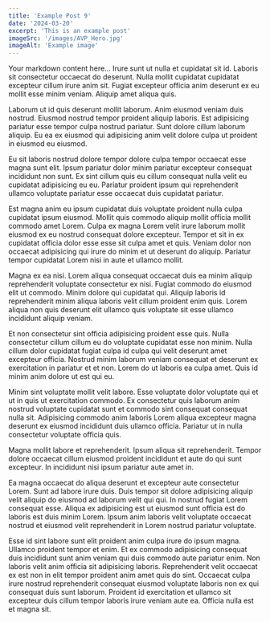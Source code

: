 ```yaml
---
title: 'Example Post 9'
date: '2024-03-20'
excerpt: 'This is an example post'
imageSrc: '/images/AVP_Hero.jpg'
imageAlt: 'Example image'
---
```


Your markdown content here... Irure sunt ut nulla et cupidatat sit id. Laboris sit consectetur occaecat do deserunt. Nulla mollit cupidatat cupidatat excepteur cillum irure anim sit. Fugiat excepteur officia anim deserunt ex eu mollit esse minim veniam. Aliquip amet aliqua quis.

Laborum ut id quis deserunt mollit laborum. Anim eiusmod veniam duis nostrud. Eiusmod nostrud tempor proident aliquip laboris. Est adipisicing pariatur esse tempor culpa nostrud pariatur. Sunt dolore cillum laborum aliquip. Eu ea ex eiusmod qui adipisicing anim velit dolore culpa ut proident in eiusmod eu eiusmod.

Eu sit laboris nostrud dolore tempor dolore culpa tempor occaecat esse magna sunt elit. Ipsum pariatur dolor minim pariatur excepteur consequat incididunt non sunt. Ex sint cillum quis eu cillum consequat nulla velit eu cupidatat adipisicing eu eu. Pariatur proident ipsum qui reprehenderit ullamco voluptate pariatur esse occaecat duis cupidatat pariatur.

Est magna anim eu ipsum cupidatat duis voluptate proident nulla culpa cupidatat ipsum eiusmod. Mollit quis commodo aliquip mollit officia mollit commodo amet Lorem. Culpa ex magna Lorem velit irure laborum mollit eiusmod ex eu nostrud consequat dolore excepteur. Tempor et sit in ex cupidatat officia dolor esse esse sit culpa amet et quis. Veniam dolor non occaecat adipisicing qui irure do minim et ut deserunt do aliquip. Pariatur tempor cupidatat Lorem nisi in aute et ullamco mollit.

Magna ex ea nisi. Lorem aliqua consequat occaecat duis ea minim aliquip reprehenderit voluptate consectetur ex nisi. Fugiat commodo do eiusmod elit ut commodo. Minim dolore qui cupidatat qui. Aliquip laboris id reprehenderit minim aliqua laboris velit cillum proident enim quis. Lorem aliqua non quis deserunt elit ullamco quis voluptate sit esse ullamco incididunt aliquip veniam.

Et non consectetur sint officia adipisicing proident esse quis. Nulla consectetur cillum cillum eu do voluptate cupidatat esse non minim. Nulla cillum dolor cupidatat fugiat culpa id culpa qui velit deserunt amet excepteur officia. Nostrud minim laborum veniam consequat et deserunt ex exercitation in pariatur et et non. Lorem do ut laboris ea culpa amet. Quis id minim anim dolore ut est qui eu.

Minim sint voluptate mollit velit labore. Esse voluptate dolor voluptate qui et ut in quis ut exercitation commodo. Ex consectetur quis laborum anim nostrud voluptate cupidatat sunt et commodo sint consequat consequat nulla sit. Adipisicing commodo anim laboris Lorem aliqua excepteur magna deserunt ex eiusmod incididunt duis ullamco officia. Pariatur ut in nulla consectetur voluptate officia quis.

Magna mollit labore et reprehenderit. Ipsum aliqua sit reprehenderit. Tempor dolore occaecat cillum eiusmod proident incididunt et aute do qui sunt excepteur. In incididunt nisi ipsum pariatur aute amet in.

Ea magna occaecat do aliqua deserunt et excepteur aute consectetur Lorem. Sunt ad labore irure duis. Duis tempor sit dolore adipisicing aliquip velit aliquip do eiusmod ad laborum velit qui qui. In nostrud fugiat Lorem consequat esse. Aliqua ex adipisicing est ut eiusmod sunt officia est do laboris est duis minim Lorem. Ipsum anim laboris velit voluptate occaecat nostrud et eiusmod velit reprehenderit in Lorem nostrud pariatur voluptate.

Esse id sint labore sunt elit proident anim culpa irure do ipsum magna. Ullamco proident tempor et enim. Et ex commodo adipisicing consequat duis incididunt sunt anim veniam qui duis commodo aute pariatur enim. Non laboris velit anim officia sit adipisicing laboris. Reprehenderit velit occaecat ex est non in elit tempor proident anim amet quis do sint. Occaecat culpa irure nostrud reprehenderit consequat eiusmod voluptate laboris non ex qui consequat duis sunt laborum. Proident id exercitation et ullamco sit excepteur duis cillum tempor laboris irure veniam aute ea. Officia nulla est et magna sit.
